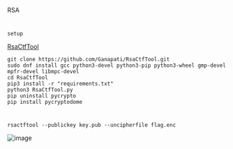 RSA

#
`setup`

[RsaCtfTool](https://github.com/Ganapati/RsaCtfTool)

```
git clone https://github.com/Ganapati/RsaCtfTool.git
sudo dnf install gcc python3-devel python3-pip python3-wheel gmp-devel mpfr-devel libmpc-devel
cd RsaCtfTool
pip3 install -r "requirements.txt"
python3 RsaCtfTool.py
pip uninstall pycrypto
pip install pycryptodome
```
#
```
rsactftool --publickey key.pub --uncipherfile flag.enc 
```
![image](https://user-images.githubusercontent.com/61821641/152666041-e97c77eb-b83a-4b25-93ea-6ef68ea80705.png)
